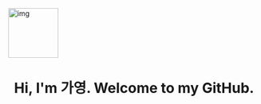 <img align="center" src="http://www.fashionbiz.co.kr/images/TN/AR/6-%ED%8A%B8%EC%9C%84%ED%8B%B03.JPG" alt="img" style="height: 100px; width: 100px;"/>
<h1 align="center">Hi, I'm 가영. Welcome to my GitHub.</h1>

